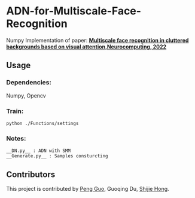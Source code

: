 #                                                    ADN-for-Multiscale-Face-Recognition

Numpy Implementation of paper: [__Multiscale face recognition in cluttered backgrounds based on visual attention,Neurocomputing, 2022__](https://www.sciencedirect.com/science/article/abs/pii/S0925231221015575)

## Usage
### Dependencies:
Numpy, Opencv
### Train:
```
python ./Functions/settings
```
### Notes:
```
__DN.py__ : ADN with SMM
__Generate.py__ : Samples consturcting
```

## Contributors
This project is contributed by [Peng Guo](https://github.com/GuoPP027), Guoqing Du, [Shijie Hong](https://github.com/Hshj13237).
